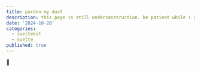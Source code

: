 ```yaml
---
title: pardon my dust
description: this page is still underconstruction. be patient while i git commit && bunx wrangler pages deploy .svelte-kit/cloudflare
date: '2024-10-20'
categories:
  - sveltekit
  - svelte
published: true
---
```

🔨